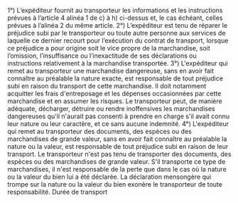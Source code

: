 1°) L’expéditeur fournit au transporteur les informations et les instructions prévues à l’article 4 alinéa 1 de c) à h)
ci-dessus et, le cas échéant, celles prévues à l’alinéa 2 du même article.
2°) L’expéditeur est tenu de réparer le préjudice subi par le transporteur ou toute autre personne aux services de
laquelle ce dernier recourt pour l’exécution du contrat de transport, lorsque ce préjudice a pour origine soit le vice
propre de la marchandise, soit l’omission, l’insuffisance ou l’inexactitude de ses déclarations ou instructions
relativement à la marchandise transportée.
3°) L'expéditeur qui remet au transporteur une marchandise dangereuse, sans en avoir fait connaître au préalable
la nature exacte, est responsable de tout préjudice subi en raison du transport de cette marchandise. Il doit
notamment acquitter les frais d'entreposage et les dépenses occasionnées par cette marchandise et en assumer
les risques. Le transporteur peut, de manière adéquate, décharger, détruire ou rendre inoffensives les
marchandises dangereuses qu'il n'aurait pas consenti à prendre en charge s'il avait connu leur nature ou leur
caractère, et ce sans aucune indemnité.
4°) L'expéditeur qui remet au transporteur des documents, des espèces ou des marchandises de grande valeur,
sans en avoir fait connaître au préalable la nature ou la valeur, est responsable de tout préjudice subi en raison de
leur transport. Le transporteur n'est pas tenu de transporter des documents, des espèces ou des marchandises de
grande valeur. S'il transporte ce type de marchandises, il n'est responsable de la perte que dans le cas où la
nature ou la valeur du bien lui a été déclarée. La déclaration mensongère qui trompe sur la nature ou la valeur du
bien exonère le transporteur de toute responsabilité.
Durée de transport